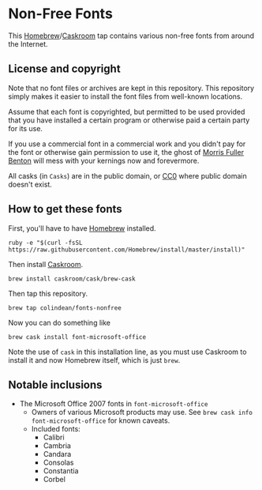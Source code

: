 # Non-Free Fonts

This [Homebrew](http://brew.sh)/[Caskroom](http://caskroom.io) tap contains
various non-free fonts from around the Internet.

## License and copyright

Note that no font files or archives are kept in this repository. This repository
simply makes it easier to install the font files from well-known locations.

Assume that each font is copyrighted, but permitted to be used provided that you
have installed a certain program or otherwise paid a certain party for its use.

If you use a commercial font in a commercial work and you didn't pay for
the font or otherwise gain permission to use it, the ghost of
[Morris Fuller Benton](https://en.wikipedia.org/wiki/Morris_Fuller_Benton) will
mess with your kernings now and forevermore.

All casks (in `Casks`) are in the public domain, or [CC0] where public domain
doesn't exist.

[CC0]: https://creativecommons.org/publicdomain/zero/1.0/

## How to get these fonts

First, you'll have to have [Homebrew](http://brew.sh) installed.

    ruby -e "$(curl -fsSL https://raw.githubusercontent.com/Homebrew/install/master/install)"

Then install [Caskroom](http://caskroom.io).

    brew install caskroom/cask/brew-cask

Then tap this repository.

    brew tap colindean/fonts-nonfree

Now you can do something like

    brew cask install font-microsoft-office

Note the use of `cask` in this installation line, as you must use Caskroom to
install it and now Homebrew itself, which is just `brew`.

## Notable inclusions

* The Microsoft Office 2007 fonts in `font-microsoft-office`
  * Owners of various Microsoft products may use. See 
    `brew cask info font-microsoft-office` for known caveats.
  * Included fonts:
    * Calibri
    * Cambria
    * Candara
    * Consolas
    * Constantia
    * Corbel
